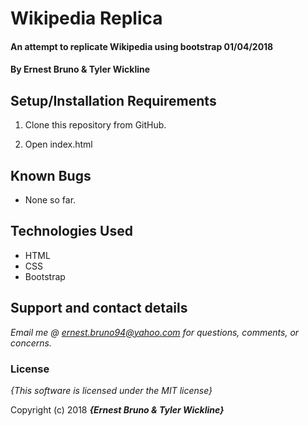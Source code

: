 # Wikipedia Replica


#### An attempt to replicate Wikipedia using bootstrap 01/04/2018

#### By **Ernest Bruno & Tyler Wickline**

## Setup/Installation Requirements

1. Clone this repository from GitHub.

2. Open index.html

## Known Bugs

* None so far.

## Technologies Used
* HTML
* CSS
* Bootstrap

## Support and contact details

_Email me @ ernest.bruno94@yahoo.com for questions, comments, or concerns._

### License

*{This software is licensed under the MIT license}*

Copyright (c) 2018 **_{Ernest Bruno & Tyler Wickline}_**
